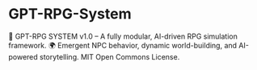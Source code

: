 # GPT-RPG-System
🚀 GPT-RPG SYSTEM v1.0 – A fully modular, AI-driven RPG simulation framework.   🌍 Emergent NPC behavior, dynamic world-building, and AI-powered storytelling.   MIT Open Commons License.
